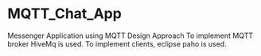 # MQTT_Chat_App

Messenger Application using MQTT
Design Approach
To implement MQTT broker HiveMq is used.
To implement clients, eclipse paho is used.
